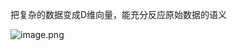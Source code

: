 把复杂的数据变成D维向量，能充分反应原始数据的语义

![image.png](https://pic-1257412153.cos.ap-nanjing.myqcloud.com/images/2024/01/05/20240105190304-98dc71.png)
